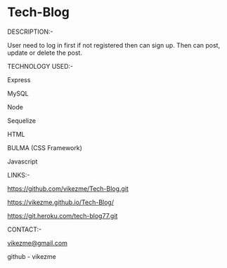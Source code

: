 # Tech-Blog

DESCRIPTION:-

User need to log in first if not registered then can sign up. Then can post, update or delete the post.


TECHNOLOGY USED:-

Express

MySQL

Node

Sequelize

HTML

BULMA (CSS Framework)

Javascript


LINKS:-

https://github.com/vikezme/Tech-Blog.git

https://vikezme.github.io/Tech-Blog/

https://git.heroku.com/tech-blog77.git


CONTACT:-

vikezme@gmail.com

github - vikezme
